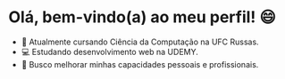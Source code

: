 # Olá, bem-vindo(a) ao meu perfil! 😄

- :brain: Atualmente cursando Ciência da Computação na UFC Russas.
- :computer: Estudando desenvolvimento web na UDEMY.
- :dart: Busco melhorar minhas capacidades pessoais e profissionais.
